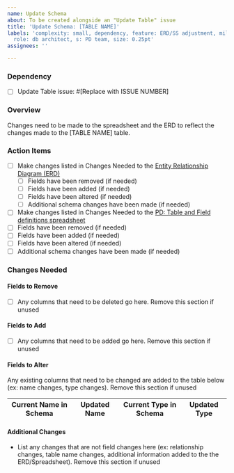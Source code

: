```yaml
---
name: Update Schema
about: To be created alongside an "Update Table" issue
title: 'Update Schema: [TABLE NAME]'
labels: 'complexity: small, dependency, feature: ERD/SS adjustment, milestone: missing,
  role: db architect, s: PD team, size: 0.25pt'
assignees: ''

---
```


### Dependency
- [ ] Update Table issue: #[Replace with ISSUE NUMBER]

### Overview
Changes need to be made to the spreadsheet and the ERD to reflect the changes made to the [TABLE NAME] table.

### Action Items
 - [ ] Make changes listed in Changes Needed to the [Entity Relationship Diagram (ERD)](https://lucid.app/lucidchart/ac2f3e81-00d2-4257-b1fc-266d7f0a4cbe/view)
   - [ ] Fields have been removed (if needed)
   - [ ] Fields have been added (if needed)
   - [ ] Fields have been altered (if needed)
   - [ ] Additional schema changes have been made (if needed)
  - [ ] Make changes listed in Changes Needed to the [PD: Table and Field definitions spreadsheet](https://docs.google.com/spreadsheets/d/1x_zZ8JLS2hO-zG0jUocOJmX16jh-DF5dccrd_OEGNZ0/edit#gid=1572339087)
   - [ ] Fields have been removed (if needed)
   - [ ] Fields have been added (if needed)
   - [ ] Fields have been altered (if needed)
   - [ ] Additional schema changes have been made (if needed)

### Changes Needed
#### Fields to Remove
- [ ] Any columns that need to be deleted go here. Remove this section if unused

#### Fields to Add
- [ ] Any columns that need to be added go here. Remove this section if unused

#### Fields to Alter
Any existing columns that need to be changed are added to the table below (ex: name changes, type changes). Remove this section if unused

Current Name in Schema | Updated Name | Current Type in Schema | Updated Type
-- | -- | -- | --


#### Additional Changes
- List any changes that are not field changes here (ex: relationship changes, table name changes, additional information added to the the ERD/Spreadsheet). Remove this section if unused
